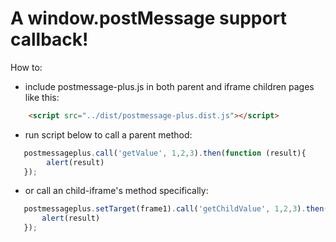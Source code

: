 # A window.postMessage support callback!
How to:
- include postmessage-plus.js in both parent and iframe children pages like this: 
```html
    <script src="../dist/postmessage-plus.dist.js"></script>
```
- run script below to call a parent method:
```javascript
   postmessageplus.call('getValue', 1,2,3).then(function (result){
        alert(result)
   });
```

- or call an child-iframe's method specifically:
```javascript
   postmessageplus.setTarget(frame1).call('getChildValue', 1,2,3).then(function (result){
       alert(result)
   });
```
